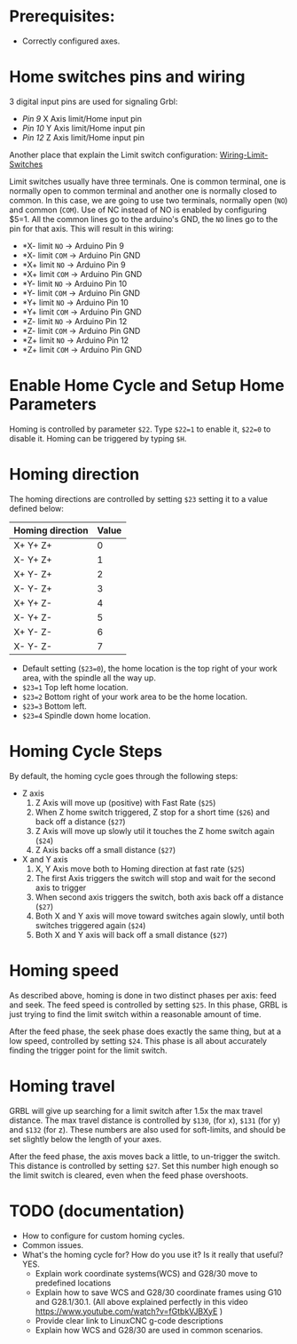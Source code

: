 # Prerequisites:

 * Correctly configured axes.

# Home switches pins and wiring

3 digital input pins are used for signaling Grbl:

- *Pin 9* X Axis limit/Home input pin
- *Pin 10* Y Axis limit/Home input pin
- *Pin 12* Z Axis limit/Home input pin

Another place that explain the Limit switch configuration: [Wiring-Limit-Switches](https://github.com/gnea/grbl/wiki/Wiring-Limit-Switches)

Limit switches usually have three terminals. One is common terminal, one is normally open to common terminal and another one is normally closed to common. In this case, we are going to use two terminals, normally open (`NO`) and common (`COM`). Use of NC instead of NO is enabled by configuring $5=1. All the common lines go to the arduino's GND, the `NO` lines go to the pin for that axis. This will result in this wiring:


- *X- limit `NO` -> Arduino Pin 9
- *X- limit `COM` -> Arduino Pin GND
- *X+ limit `NO` -> Arduino Pin 9
- *X+ limit `COM` -> Arduino Pin GND
- *Y- limit `NO` -> Arduino Pin 10
- *Y- limit `COM` -> Arduino Pin GND
- *Y+ limit `NO` -> Arduino Pin 10
- *Y+ limit `COM` -> Arduino Pin GND
- *Z- limit `NO` -> Arduino Pin 12
- *Z- limit `COM` -> Arduino Pin GND
- *Z+ limit `NO` -> Arduino Pin 12
- *Z+ limit `COM` -> Arduino Pin GND

# Enable Home Cycle and Setup Home Parameters

Homing is controlled by parameter `$22`. Type `$22=1` to enable it, `$22=0` to disable it. Homing can be triggered by typing `$H`.

# Homing direction

The homing directions are controlled by setting `$23` setting it to a value defined below:

| Homing direction | Value  |
| ---------------- | ------ |
| X+ Y+ Z+         | 0      |
| X- Y+ Z+         | 1      |
| X+ Y- Z+         | 2      |
| X- Y- Z+         | 3      |
| X+ Y+ Z-         | 4      |
| X- Y+ Z-         | 5      |
| X+ Y- Z-         | 6      |
| X- Y- Z-         | 7      |

- Default setting (`$23=0`), the home location is the top right of your work area, with the spindle all the way up. 
- `$23=1` Top left home location. 
- `$23=2` Bottom right of your work area to be the home location. 
- `$23=3` Bottom left.
- `$23=4` Spindle down home location.

# Homing Cycle Steps

By default, the homing cycle goes through the following steps:

- Z axis
  1.    Z Axis will move up (positive) with Fast Rate (`$25`)
  1.    When Z home switch triggered, Z stop for a short time (`$26`) and back off a distance (`$27`)
  1.    Z Axis will move up slowly util it touches the Z home switch again (`$24`)
  1.    Z Axis backs off a small distance (`$27`)
- X and Y axis
  1.    X, Y Axis move both to Homing direction at fast rate  (`$25`)
  1.    The first Axis triggers the switch will stop and wait for the second axis to trigger
  1.    When second axis triggers the switch, both axis back off a distance  (`$27`)
  1.    Both X and Y axis will move toward switches again slowly, until both switches triggered again  (`$24`)
  1.    Both X and Y axis will back off a small distance (`$27`)

# Homing speed

As described above, homing is done in two distinct phases per axis: feed and seek. The feed speed is controlled by setting `$25`. In this phase, GRBL is just trying to find the limit switch within a reasonable amount of time.

After the feed phase, the seek phase does exactly the same thing, but at a low speed, controlled by setting `$24`. This phase is all about accurately finding the trigger point for the limit switch.

# Homing travel

GRBL will give up searching for a limit switch after 1.5x the max travel distance. The max travel distance is controlled by `$130`, (for x), `$131` (for y) and `$132` (for z). These numbers are also used for soft-limits, and should be set slightly below the length of your axes.

After the feed phase, the axis moves back a little, to un-trigger the switch. This distance is controlled by setting `$27`. Set this number high enough so the limit switch is cleared, even when the feed phase overshoots.

# TODO (documentation)

- How to configure for custom homing cycles.
- Common issues.
- What's the homing cycle for? How do you use it? Is it really that useful? YES.
  - Explain work coordinate systems(WCS) and G28/30 move to predefined locations
  - Explain how to save WCS and G28/30 coordinate frames using G10 and G28.1/30.1.
   (All above explained perfectly in this video https://www.youtube.com/watch?v=fGtbkVJBXyE )
  - Provide clear link to LinuxCNC g-code descriptions
  - Explain how WCS and G28/30 are used in common scenarios.
